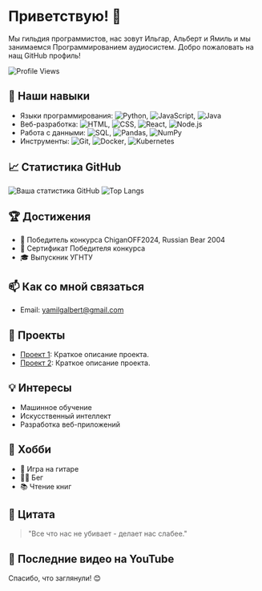 # Приветствую! 👋

Мы гильдия программистов, нас зовут Ильгар, Альберт и Ямиль и мы занимаемся Программированием аудиосистем. Добро пожаловать на нащ GitHub профиль!

![Profile Views](https://komarev.com/ghpvc/?username=ваш_username&color=brightgreen)

## 🔧 Наши навыки
- Языки программирования: ![Python](https://img.shields.io/badge/-Python-3776AB?style=flat&logo=python&logoColor=white), ![JavaScript](https://img.shields.io/badge/-JavaScript-F7DF1E?style=flat&logo=javascript&logoColor=black), ![Java](https://img.shields.io/badge/-Java-007396?style=flat&logo=java&logoColor=white)
- Веб-разработка: ![HTML](https://img.shields.io/badge/-HTML5-E34F26?style=flat&logo=html5&logoColor=white), ![CSS](https://img.shields.io/badge/-CSS3-1572B6?style=flat&logo=css3&logoColor=white), ![React](https://img.shields.io/badge/-React-61DAFB?style=flat&logo=react&logoColor=black), ![Node.js](https://img.shields.io/badge/-Node.js-339933?style=flat&logo=node.js&logoColor=white)
- Работа с данными: ![SQL](https://img.shields.io/badge/-SQL-4479A1?style=flat&logo=sql&logoColor=white), ![Pandas](https://img.shields.io/badge/-Pandas-150458?style=flat&logo=pandas&logoColor=white), ![NumPy](https://img.shields.io/badge/-NumPy-013243?style=flat&logo=numpy&logoColor=white)
- Инструменты: ![Git](https://img.shields.io/badge/-Git-F05032?style=flat&logo=git&logoColor=white), ![Docker](https://img.shields.io/badge/-Docker-2496ED?style=flat&logo=docker&logoColor=white), ![Kubernetes](https://img.shields.io/badge/-Kubernetes-326CE5?style=flat&logo=kubernetes&logoColor=white)

## 📈 Статистика GitHub
![Ваша статистика GitHub](https://github-readme-stats.vercel.app/api?username=maybenexttime1&show_icons=true&theme=radical)
![Top Langs](https://github-readme-stats.vercel.app/api/top-langs/?username=maybenexttime1&layout=compact&theme=radical)

## 🏆 Достижения
- 🥇 Победитель конкурса ChiganOFF2024, Russian Bear 2004
- 📜 Сертификат Победителя конкурса 
- 🎓 Выпускник УГНТУ

## 📫 Как со мной связаться
- Email: [yamilgalbert@gmail.com](mailto:yamilgalbert@gmail.com)


## 🌟 Проекты
- [Проект 1](https://github.com/ваш_username/проект_1): Краткое описание проекта.
- [Проект 2](https://github.com/ваш_username/проект_2): Краткое описание проекта.

## 💡 Интересы
- Машинное обучение
- Искусственный интеллект
- Разработка веб-приложений


## 🎨 Хобби
- 🎸 Игра на гитаре
- 🏃‍♂️ Бег
- 📚 Чтение книг

## 💬 Цитата
> "Все что нас не убивает - делает нас слабее."

## 🎥 Последние видео на YouTube
<!-- YouTube:START -->
<!-- YouTube:END -->

Спасибо, что заглянули! 😊

